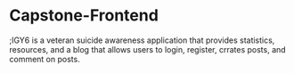# Capstone-Frontend

;IGY6  is a veteran suicide awareness application that provides statistics, resources, and a blog that allows users to login, register, crrates posts, and comment on posts. 
